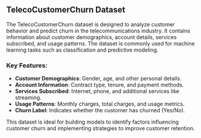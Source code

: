 ## TelecoCustomerChurn Dataset

The TelecoCustomerChurn dataset is designed to analyze customer behavior and predict churn in the telecommunications industry. It contains information about customer demographics, account details, services subscribed, and usage patterns. The dataset is commonly used for machine learning tasks such as classification and predictive modeling.

### Key Features:
- **Customer Demographics**: Gender, age, and other personal details.
- **Account Information**: Contract type, tenure, and payment methods.
- **Services Subscribed**: Internet, phone, and additional services like streaming.
- **Usage Patterns**: Monthly charges, total charges, and usage metrics.
- **Churn Label**: Indicates whether the customer has churned (Yes/No).

This dataset is ideal for building models to identify factors influencing customer churn and implementing strategies to improve customer retention.